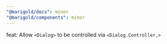 ```yaml
---
"@marigold/docs": minor
"@marigold/components": minor
---
```


feat: Allow `<Dialog>` to be controlled via `<Dialog.Controller‚>`
